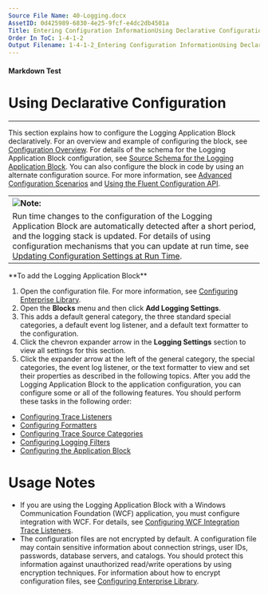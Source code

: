 ```yaml
---
Source File Name: 40-Logging.docx
AssetID: 0d425989-6830-4e25-9fcf-e4dc2db4501a
Title: Entering Configuration InformationUsing Declarative Configuration
Order In ToC: 1-4-1-2
Output Filename: 1-4-1-2_Entering Configuration InformationUsing Declarative Configuration.markdown
---
```


#### Markdown Test ####
# Using Declarative Configuration #
----------

This section explains how to configure the Logging Application Block declaratively. For an overview and example of configuring the block, see <a href="test-markdown_3a6ba613-78b1-4b24-b226-55e368e41554.html" xmlns:dt="uuid:C2F41010-65B3-11d1-A29F-00AA00C14882" xmlns:xlink="http://www.w3.org/1999/xlink" xmlns:MSHelp="http://msdn.microsoft.com/mshelp">Configuration Overview</a>. For details of the schema for the Logging Application Block configuration, see <a href="test-markdown_12cd1f02-219f-45a3-a711-bd50573de1e4.html" xmlns:dt="uuid:C2F41010-65B3-11d1-A29F-00AA00C14882" xmlns:xlink="http://www.w3.org/1999/xlink" xmlns:MSHelp="http://msdn.microsoft.com/mshelp">Source Schema for the Logging Application Block</a>. You can also configure the block in code by using an alternate configuration source. For more information, see <a href="test-markdown_d0f735b9-e96f-4dcd-a16e-abe2d87cc30a.html" xmlns:dt="uuid:C2F41010-65B3-11d1-A29F-00AA00C14882" xmlns:xlink="http://www.w3.org/1999/xlink" xmlns:MSHelp="http://msdn.microsoft.com/mshelp">Advanced Configuration Scenarios</a> and <a href="test-markdown_d935824f-a38b-4a3d-8a86-76d279a6e761.html" xmlns:dt="uuid:C2F41010-65B3-11d1-A29F-00AA00C14882" xmlns:xlink="http://www.w3.org/1999/xlink" xmlns:MSHelp="http://msdn.microsoft.com/mshelp">Using the Fluent Configuration API</a>.  

<div class="alert" xmlns:dt="uuid:C2F41010-65B3-11d1-A29F-00AA00C14882" xmlns:xlink="http://www.w3.org/1999/xlink" xmlns:MSHelp="http://msdn.microsoft.com/mshelp"><table width="100%" cellspacing="0" cellpadding="0"><tr><th align="left"><img class="note" src="../local/note.gif" />Note:</th></tr><tr><td>Run time changes to the configuration of the Logging Application Block are automatically detected after a short period, and the logging stack is updated. For details of using configuration mechanisms that you can update at run time, see <a href="test-markdown_1b2fd1e5-51a5-4f55-b0eb-cc830ca93b21.html">Updating Configuration Settings at Run Time</a>.</td></tr></table><p /></div>
**To add the Logging Application Block**

1. Open the configuration file. For more information, see <a href="test-markdown_05ae7aff-85e4-46b5-8401-c4df81a2ea00.html" xmlns:dt="uuid:C2F41010-65B3-11d1-A29F-00AA00C14882" xmlns:xlink="http://www.w3.org/1999/xlink" xmlns:MSHelp="http://msdn.microsoft.com/mshelp">Configuring Enterprise Library</a>.
2. Open the **Blocks** menu and then click **Add Logging Settings**.
3. This adds a default general category, the three standard special categories, a default event log listener, and a default text formatter to the configuration.
4. Click the chevron expander arrow in the **Logging Settings** section to view all settings for this section.
5. Click the expander arrow at the left of the general category, the special categories, the event log listener, or the text formatter to view and set their properties as described in the following topics.
After you add the Logging Application Block to the application configuration, you can configure some or all of the following features. You should perform these tasks in the following order:  
+ <a href="test-markdown_a0ea0d8b-7675-48b8-9b5f-9d6d8e2382f0.html" xmlns:dt="uuid:C2F41010-65B3-11d1-A29F-00AA00C14882" xmlns:xlink="http://www.w3.org/1999/xlink" xmlns:MSHelp="http://msdn.microsoft.com/mshelp">Configuring Trace Listeners</a>
+ <a href="test-markdown_8b4b7563-0062-4690-bfc2-df37f15b2d35.html" xmlns:dt="uuid:C2F41010-65B3-11d1-A29F-00AA00C14882" xmlns:xlink="http://www.w3.org/1999/xlink" xmlns:MSHelp="http://msdn.microsoft.com/mshelp">Configuring Formatters</a>
+ <a href="test-markdown_9301547d-44c4-490c-91a0-b63e86e4b6a2.html" xmlns:dt="uuid:C2F41010-65B3-11d1-A29F-00AA00C14882" xmlns:xlink="http://www.w3.org/1999/xlink" xmlns:MSHelp="http://msdn.microsoft.com/mshelp">Configuring Trace Source Categories</a>
+ <a href="test-markdown_ac913544-cc72-4de9-b916-f9d85d473685.html" xmlns:dt="uuid:C2F41010-65B3-11d1-A29F-00AA00C14882" xmlns:xlink="http://www.w3.org/1999/xlink" xmlns:MSHelp="http://msdn.microsoft.com/mshelp">Configuring Logging Filters</a>
+ <a href="test-markdown_2b5c86d6-f126-4425-9bce-731bb2fcd52d.html" xmlns:dt="uuid:C2F41010-65B3-11d1-A29F-00AA00C14882" xmlns:xlink="http://www.w3.org/1999/xlink" xmlns:MSHelp="http://msdn.microsoft.com/mshelp">Configuring the Application Block</a>

# Usage Notes #
+ If you are using the Logging Application Block with a Windows Communication Foundation (WCF) application, you must configure integration with WCF. For details, see <a href="test-markdown_4b216b82-b77d-41c3-bb14-cc1bf5d29db2.html" xmlns:dt="uuid:C2F41010-65B3-11d1-A29F-00AA00C14882" xmlns:xlink="http://www.w3.org/1999/xlink" xmlns:MSHelp="http://msdn.microsoft.com/mshelp">Configuring WCF Integration Trace Listeners</a>.
+ The configuration files are not encrypted by default. A configuration file may contain sensitive information about connection strings, user IDs, passwords, database servers, and catalogs. You should protect this information against unauthorized read/write operations by using encryption techniques. For information about how to encrypt configuration files, see <a href="test-markdown_05ae7aff-85e4-46b5-8401-c4df81a2ea00.html" xmlns:dt="uuid:C2F41010-65B3-11d1-A29F-00AA00C14882" xmlns:xlink="http://www.w3.org/1999/xlink" xmlns:MSHelp="http://msdn.microsoft.com/mshelp">Configuring Enterprise Library</a>.

